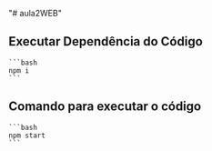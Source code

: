 "# aula2WEB" 

## Executar Dependência do Código
    ```bash
    npm i
    ```
## Comando para executar o código
    ```bash
    npm start
    ```